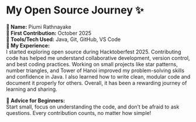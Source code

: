 # My Open Source Journey ✨

**👤 Name:** Piumi Rathnayake  
**📅 First Contribution:** October 2025  
**🔧 Tools/Tech Used:** Java, Git, GitHub, VS Code  
**🌟 My Experience:**  
I started exploring open source during Hacktoberfest 2025. Contributing code has helped me understand collaborative development, version control, and best coding practices. Working on small projects like star patterns, number triangles, and Tower of Hanoi improved my problem-solving skills and confidence in Java. I also learned how to write clean, modular code and document it properly for others. Overall, it has been a rewarding journey of learning and sharing.  

**📌 Advice for Beginners:**  
Start small, focus on understanding the code, and don’t be afraid to ask questions. Every contribution counts, no matter how simple!
